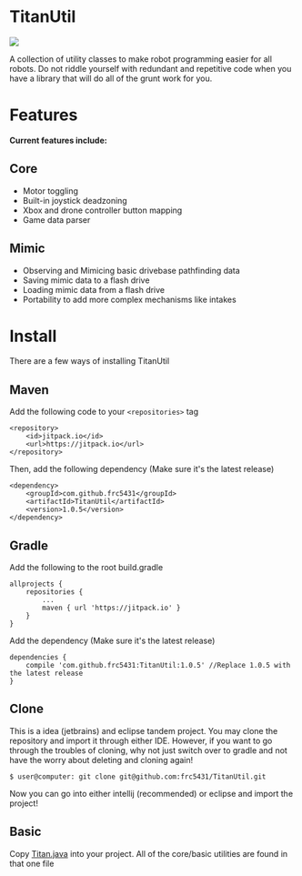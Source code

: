 # TitanUtil

[![](https://jitpack.io/v/frc5431/TitanUtil.svg)](https://jitpack.io/#frc5431/TitanUtil)

A collection of utility classes to make robot programming easier for all robots.
Do not riddle yourself with redundant and repetitive code when you have a library
that will do all of the grunt work for you.

# Features
**Current features include:**
## Core
* Motor toggling
* Built-in joystick deadzoning
* Xbox and drone controller button mapping
* Game data parser

## Mimic
* Observing and Mimicing basic drivebase pathfinding data
* Saving mimic data to a flash drive
* Loading mimic data from a flash drive
* Portability to add more complex mechanisms like intakes

# Install
There are a few ways of installing TitanUtil

## Maven

Add the following code to your `<repositories>` tag
```
<repository>
    <id>jitpack.io</id>
    <url>https://jitpack.io</url>
</repository>
```

Then, add the following dependency (Make sure it's the latest release)
```
<dependency>
    <groupId>com.github.frc5431</groupId>
    <artifactId>TitanUtil</artifactId>
    <version>1.0.5</version>
</dependency>
```

## Gradle
Add the following to the root build.gradle
```
allprojects {
    repositories {
        ...
        maven { url 'https://jitpack.io' }
    }
}
```

Add the dependency (Make sure it's the latest release)
```
dependencies {
    compile 'com.github.frc5431:TitanUtil:1.0.5' //Replace 1.0.5 with the latest release
}
```


## Clone
This is a idea (jetbrains) and eclipse tandem project. You may clone the repository
and import it through either IDE. However, if you want to go through the troubles
of cloning, why not just switch over to gradle and not have the worry about deleting
and cloning again!

```
$ user@computer: git clone git@github.com:frc5431/TitanUtil.git
```

Now you can go into either intellij (recommended) or eclipse and import the project!

## Basic
Copy [Titan.java](https://raw.githubusercontent.com/frc5431/TitanUtil/master/src/main/java/frc/team5431/titan/Titan.java) into your project. All of
the core/basic utilities are found in that one file
